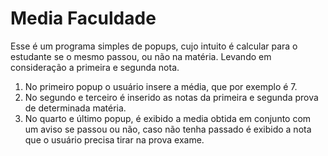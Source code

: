 # Media Faculdade
Esse é um programa simples de popups, cujo intuito é calcular para o estudante se o mesmo passou, ou não na matéria. Levando em consideração a primeira e segunda nota. 
1. No primeiro popup o usuário insere a média, que por exemplo é 7. 
2. No segundo e terceiro é inserido as notas da primeira e segunda prova de determinada matéria. 
3. No quarto e último popup, é exibido a media obtida em conjunto com um aviso se passou ou não, caso não tenha passado é exibido a nota que o usuário precisa tirar na prova exame. 
